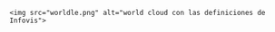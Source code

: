<html>
<head>
  <meta charset="utf-8">
  <meta name="viewport" content="width=device-width">
  <title>hola mundo</title>
</head>
<body>

    <img src="worldle.png" alt="world cloud con las definiciones de Infovis">
      
</body>
</html>
